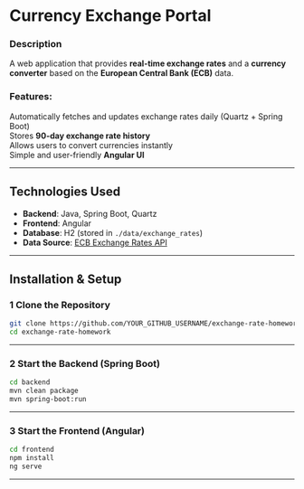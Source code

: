 # Currency Exchange Portal

### Description
A web application that provides **real-time exchange rates** and a **currency converter** based on the **European Central Bank (ECB)** data.

### Features:
 Automatically fetches and updates exchange rates daily (Quartz + Spring Boot)  
 Stores **90-day exchange rate history**  
 Allows users to convert currencies instantly  
 Simple and user-friendly **Angular UI**  

---

## Technologies Used
- **Backend**: Java, Spring Boot, Quartz
- **Frontend**: Angular
- **Database**: H2 (stored in `./data/exchange_rates`)
- **Data Source**: [ECB Exchange Rates API](https://www.ecb.europa.eu/stats/policy_and_exchange_rates/euro_reference_exchange_rates/html/index.en.html)

---

## Installation & Setup

### 1 Clone the Repository
```sh
git clone https://github.com/YOUR_GITHUB_USERNAME/exchange-rate-homework.git
cd exchange-rate-homework
```
---

### 2 Start the Backend (Spring Boot)
```sh
cd backend
mvn clean package
mvn spring-boot:run
```
---

### 3 Start the Frontend (Angular)
```sh
cd frontend
npm install
ng serve
```
---
